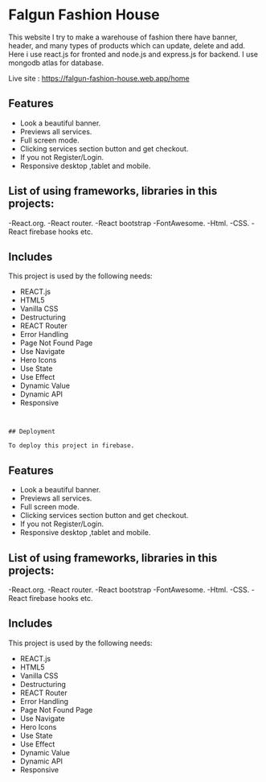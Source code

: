 # Falgun Fashion House

This website I try to make a warehouse of fashion there have banner, header, and many types of products which can update, delete and add. Here i use react.js for fronted and node.js and express.js for backend. I use mongodb atlas for database.

Live site : https://falgun-fashion-house.web.app/home

## Features

- Look a beautiful banner.
- Previews all services.
- Full screen mode.
- Clicking services section button and get checkout.
- If you not Register/Login.
- Responsive desktop ,tablet and mobile.

## List of using frameworks, libraries in this projects:

-React.org.
-React router.
-React bootstrap
-FontAwesome.
-Html.
-CSS.
-React firebase hooks etc.

## Includes

This project is used by the following needs:

- REACT.js
- HTML5
- Vanilla CSS
- Destructuring
- REACT Router
- Error Handling
- Page Not Found Page
- Use Navigate
- Hero Icons
- Use State
- Use Effect
- Dynamic Value
- Dynamic API
- Responsive

```


## Deployment

To deploy this project in firebase.

```

## Features

- Look a beautiful banner.
- Previews all services.
- Full screen mode.
- Clicking services section button and get checkout.
- If you not Register/Login.
- Responsive desktop ,tablet and mobile.

## List of using frameworks, libraries in this projects:

-React.org.
-React router.
-React bootstrap
-FontAwesome.
-Html.
-CSS.
-React firebase hooks etc.

## Includes

This project is used by the following needs:

- REACT.js
- HTML5
- Vanilla CSS
- Destructuring
- REACT Router
- Error Handling
- Page Not Found Page
- Use Navigate
- Hero Icons
- Use State
- Use Effect
- Dynamic Value
- Dynamic API
- Responsive

```

```
